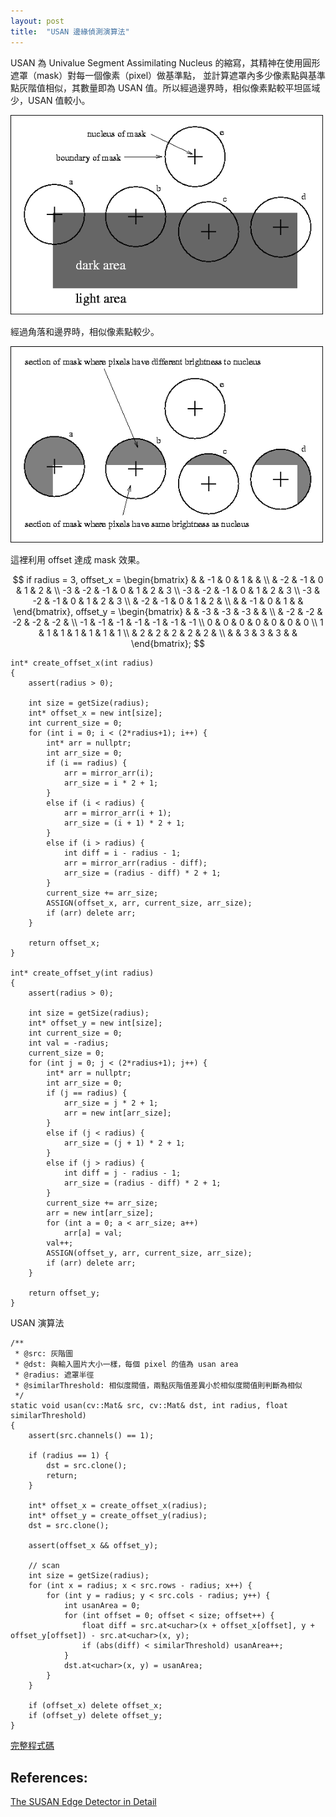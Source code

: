 ```yaml
---
layout: post
title:  "USAN 邊緣偵測演算法"
---
```


USAN 為 Univalue Segment Assimilating Nucleus 的縮寫，其精神在使用圓形遮罩（mask）對每一個像素（pixel）做基準點，
並計算遮罩內多少像素點與基準點灰階值相似，其數量即為 USAN 值。所以經過邊界時，相似像素點較平坦區域少，USAN 值較小。

<img src="/assets/images//2021-02-04-usan/1.gif" width="500">

經過角落和邊界時，相似像素點較少。

<img src="/assets/images//2021-02-04-usan/2.gif" width="500">

這裡利用 offset 達成 mask 效果。

$$
if radius = 3,
offset_x =
\begin{bmatrix}
   &    & -1 &  0 &  1 &    &    \\
   & -2 & -1 &  0 &  1 &  2 &    \\
-3 & -2 & -1 &  0 &  1 &  2 &  3 \\
-3 & -2 & -1 &  0 &  1 &  2 &  3 \\
-3 & -2 & -1 &  0 &  1 &  2 &  3 \\
   & -2 & -1 &  0 &  1 &  2 &    \\
   &    & -1 &  0 &  1 &    &
\end{bmatrix},
offset_y =
\begin{bmatrix}
   &    & -3 & -3 & -3 &    &    \\
   & -2 & -2 & -2 & -2 & -2 &    \\
-1 & -1 & -1 & -1 & -1 & -1 & -1 \\
 0 &  0 &  0 &  0 &  0 &  0 &  0 \\
 1 &  1 &  1 &  1 &  1 &  1 &  1 \\
   &  2 &  2 &  2 &  2 &  2 &    \\
   &    &  3 &  3 &  3 &    &
\end{bmatrix};
$$

```c++=
int* create_offset_x(int radius)
{
    assert(radius > 0);

    int size = getSize(radius);
    int* offset_x = new int[size];
    int current_size = 0;
    for (int i = 0; i < (2*radius+1); i++) {
        int* arr = nullptr;
        int arr_size = 0;
        if (i == radius) {
            arr = mirror_arr(i);
            arr_size = i * 2 + 1;
        }
        else if (i < radius) {
            arr = mirror_arr(i + 1);
            arr_size = (i + 1) * 2 + 1;
        }
        else if (i > radius) {
            int diff = i - radius - 1;
            arr = mirror_arr(radius - diff);
            arr_size = (radius - diff) * 2 + 1;
        }
        current_size += arr_size;
        ASSIGN(offset_x, arr, current_size, arr_size);
        if (arr) delete arr;
    }

    return offset_x;
}

int* create_offset_y(int radius)
{
    assert(radius > 0);

    int size = getSize(radius);
    int* offset_y = new int[size];
    int current_size = 0;
    int val = -radius;
    current_size = 0;
    for (int j = 0; j < (2*radius+1); j++) {
        int* arr = nullptr;
        int arr_size = 0;
        if (j == radius) {
            arr_size = j * 2 + 1;
            arr = new int[arr_size];
        }
        else if (j < radius) {
            arr_size = (j + 1) * 2 + 1;
        }
        else if (j > radius) {
            int diff = j - radius - 1;
            arr_size = (radius - diff) * 2 + 1;
        }
        current_size += arr_size;
        arr = new int[arr_size];
        for (int a = 0; a < arr_size; a++)
            arr[a] = val;
        val++;
        ASSIGN(offset_y, arr, current_size, arr_size);
        if (arr) delete arr;
    }

    return offset_y;
}
```
USAN 演算法
```c++=
/**
 * @src: 灰階圖
 * @dst: 與輸入圖片大小一樣，每個 pixel 的值為 usan area
 * @radius: 遮罩半徑
 * @similarThreshold: 相似度閥值，兩點灰階值差異小於相似度閥值則判斷為相似
 */
static void usan(cv::Mat& src, cv::Mat& dst, int radius, float similarThreshold)
{
    assert(src.channels() == 1);

    if (radius == 1) {
        dst = src.clone();
        return;
    }

    int* offset_x = create_offset_x(radius);
    int* offset_y = create_offset_y(radius);
    dst = src.clone();

    assert(offset_x && offset_y);

    // scan
    int size = getSize(radius);
    for (int x = radius; x < src.rows - radius; x++) {
        for (int y = radius; y < src.cols - radius; y++) {
            int usanArea = 0;
            for (int offset = 0; offset < size; offset++) {
                float diff = src.at<uchar>(x + offset_x[offset], y + offset_y[offset]) - src.at<uchar>(x, y);
                if (abs(diff) < similarThreshold) usanArea++;
            }
            dst.at<uchar>(x, y) = usanArea;
        }
    }

    if (offset_x) delete offset_x;
    if (offset_y) delete offset_y;
}
```

[完整程式碼](https://gist.github.com/jysh1214/67fee37c77a8e7ac2819a584b080c3f9)

## References:

[The SUSAN Edge Detector in Detail](https://users.fmrib.ox.ac.uk/~steve/susan/susan/node6.html)

